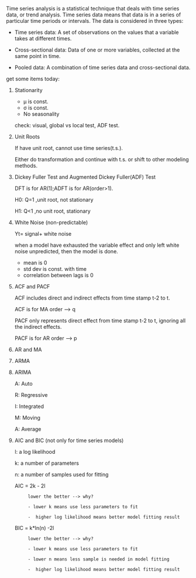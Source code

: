 Time series analysis is a statistical technique that deals with time series data, or trend analysis.  Time series data means that data is in a series of  particular time periods or intervals.  The data is considered in three types:

- Time series data: A set of observations on the values that a variable takes at different times.

- Cross-sectional data: Data of one or more variables, collected at the same point in time.

- Pooled data: A combination of time series data and cross-sectional data.



get some items today:

1. Stationarity
    - μ is const.
    - σ is const.
    - No seasonality

    check: visual, global vs local test, ADF test.
  
2. Unit Roots

    If have unit root, cannot use time series(t.s.). 

    Either do transformation and continue with t.s. or shift to other modeling methods.
  
3. Dickey Fuller Test and Augmented Dickey Fuller(ADF) Test

    DFT is for AR(1);ADFT is for AR(order>1).

    H0: Q=1 ,unit root, not stationary
    
    H1: Q<1 ,no unit root, stationary
  
4. White Noise (non-predictable)

    Yt= signal+ white noise

    when a model have exhausted the variable effect and only left white noise unpredicted, then the model is done.

    - mean is 0
    - std dev is const. with time
    - correlation between lags is 0
 
5. ACF and PACF

    ACF includes direct and indirect effects from time stamp t-2 to t.

    ACF is for MA order  -->  q


    PACF only represents direct effect from time stamp t-2 to t, ignoring all the indirect effects.

    PACF is for AR order  --> p


6. AR and MA

7. ARMA

8. ARIMA

    A: Auto

    R: Regressive

    I: Integrated

    M: Moving

    A: Average


9. AIC and BIC (not only for time series models)


    l: a log likelihood

    k: a number of parameters

    n: a number of samples used for fitting


    AIC = 2k - 2l

            lower the better --> why? 

            - lower k means use less parameters to fit 

            -  higher log likelihood means better model fitting result


    BIC = k*ln(n) -2l

            lower the better --> why?

            - lower k means use less parameters to fit 

            - lower n means less sample is needed in model fitting

            -  higher log likelihood means better model fitting result
